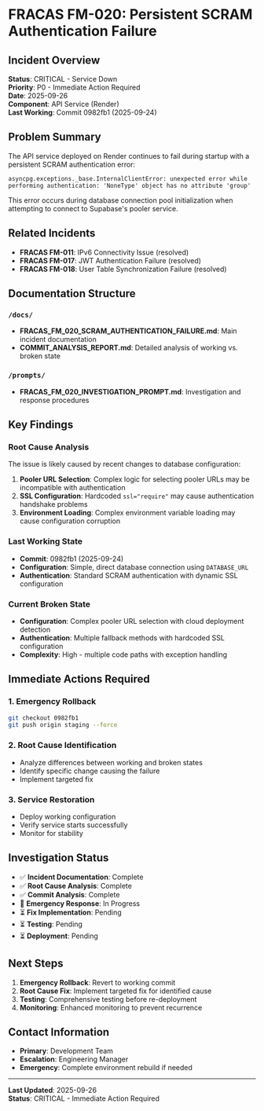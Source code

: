 # FRACAS FM-020: Persistent SCRAM Authentication Failure

## Incident Overview
**Status**: CRITICAL - Service Down  
**Priority**: P0 - Immediate Action Required  
**Date**: 2025-09-26  
**Component**: API Service (Render)  
**Last Working**: Commit 0982fb1 (2025-09-24)

## Problem Summary
The API service deployed on Render continues to fail during startup with a persistent SCRAM authentication error:

```
asyncpg.exceptions._base.InternalClientError: unexpected error while performing authentication: 'NoneType' object has no attribute 'group'
```

This error occurs during database connection pool initialization when attempting to connect to Supabase's pooler service.

## Related Incidents
- **FRACAS FM-011**: IPv6 Connectivity Issue (resolved)
- **FRACAS FM-017**: JWT Authentication Failure (resolved)
- **FRACAS FM-018**: User Table Synchronization Failure (resolved)

## Documentation Structure

### `/docs/`
- **FRACAS_FM_020_SCRAM_AUTHENTICATION_FAILURE.md**: Main incident documentation
- **COMMIT_ANALYSIS_REPORT.md**: Detailed analysis of working vs. broken state

### `/prompts/`
- **FRACAS_FM_020_INVESTIGATION_PROMPT.md**: Investigation and response procedures

## Key Findings

### Root Cause Analysis
The issue is likely caused by recent changes to database configuration:

1. **Pooler URL Selection**: Complex logic for selecting pooler URLs may be incompatible with authentication
2. **SSL Configuration**: Hardcoded `ssl="require"` may cause authentication handshake problems
3. **Environment Loading**: Complex environment variable loading may cause configuration corruption

### Last Working State
- **Commit**: 0982fb1 (2025-09-24)
- **Configuration**: Simple, direct database connection using `DATABASE_URL`
- **Authentication**: Standard SCRAM authentication with dynamic SSL configuration

### Current Broken State
- **Configuration**: Complex pooler URL selection with cloud deployment detection
- **Authentication**: Multiple fallback methods with hardcoded SSL configuration
- **Complexity**: High - multiple code paths with exception handling

## Immediate Actions Required

### 1. Emergency Rollback
```bash
git checkout 0982fb1
git push origin staging --force
```

### 2. Root Cause Identification
- Analyze differences between working and broken states
- Identify specific change causing the failure
- Implement targeted fix

### 3. Service Restoration
- Deploy working configuration
- Verify service starts successfully
- Monitor for stability

## Investigation Status
- ✅ **Incident Documentation**: Complete
- ✅ **Root Cause Analysis**: Complete
- ✅ **Commit Analysis**: Complete
- 🔄 **Emergency Response**: In Progress
- ⏳ **Fix Implementation**: Pending
- ⏳ **Testing**: Pending
- ⏳ **Deployment**: Pending

## Next Steps
1. **Emergency Rollback**: Revert to working commit
2. **Root Cause Fix**: Implement targeted fix for identified cause
3. **Testing**: Comprehensive testing before re-deployment
4. **Monitoring**: Enhanced monitoring to prevent recurrence

## Contact Information
- **Primary**: Development Team
- **Escalation**: Engineering Manager
- **Emergency**: Complete environment rebuild if needed

---

**Last Updated**: 2025-09-26  
**Status**: CRITICAL - Immediate Action Required
